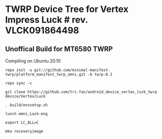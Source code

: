 TWRP Device Tree for Vertex Impress Luck # rev. VLCK091864498
===========
Unoffical Build for MT6580 TWRP 
------------------

Compiling on Ubuntu 20.10
```
repo init -u git://github.com/minimal-manifest-twrp/platform_manifest_twrp_omni.git -b twrp-8.1

repo sync -c

git clone https://github.com/tri-fan/android_device_vertex_luck_twrp device/Vertex/Luck

. build/envsetup.sh

lunch omni_Luck-eng

export LC_ALL=C

mka recoveryimage
```
